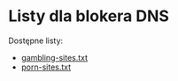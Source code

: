 # Listy dla blokera DNS
Dostępne listy:

* [gambling-sites.txt](https://github.com/mikejbc/test/blob/master/gambling-sites.txt)
* [porn-sites.txt](https://github.com/mikejbc/test/blob/master/porn-blocker-test.txt)
